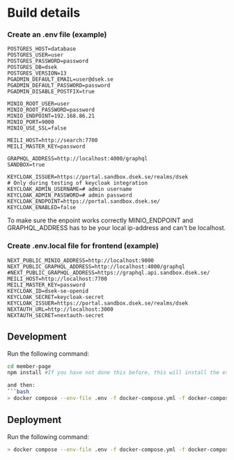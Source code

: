 # Build details

### Create an .env file (example)

```
POSTGRES_HOST=database
POSTGRES_USER=user
POSTGRES_PASSWORD=password
POSTGRES_DB=dsek
POSTGRES_VERSION=13
PGADMIN_DEFAULT_EMAIL=user@dsek.se
PGADMIN_DEFAULT_PASSWORD=password
PGADMIN_DISABLE_POSTFIX=true

MINIO_ROOT_USER=user
MINIO_ROOT_PASSWORD=password
MINIO_ENDPOINT=192.168.86.21
MINIO_PORT=9000
MINIO_USE_SSL=false

MEILI_HOST=http://search:7700
MEILI_MASTER_KEY=password

GRAPHQL_ADDRESS=http://localhost:4000/graphql
SANDBOX=true

KEYCLOAK_ISSUER=https://portal.sandbox.dsek.se/realms/dsek
# Only during testing of keycloak integration
KEYCLOAK_ADMIN_USERNAME=# admin username
KEYCLOAK_ADMIN_PASSWORD=# admin password
KEYCLOAK_ENDPOINT=https://portal.sandbox.dsek.se/
KEYCLOAK_ENABLED=false

```

To make sure the enpoint works correctly MINIO_ENDPOINT and GRAPHQL_ADDRESS has to be your local ip-address and can't be localhost.

### Create .env.local file for frontend (example)

```
NEXT_PUBLIC_MINIO_ADDRESS=http://localhost:9000
NEXT_PUBLIC_GRAPHQL_ADDRESS=http://localhost:4000/graphql
#NEXT_PUBLIC_GRAPHQL_ADDRESS=https://graphql.api.sandbox.dsek.se/
MEILI_HOST=http://localhost:7700
MEILI_MASTER_KEY=password
KEYCLOAK_ID=dsek-se-openid
KEYCLOAK_SECRET=keycloak-secret
KEYCLOAK_ISSUER=https://portal.sandbox.dsek.se/realms/dsek
NEXTAUTH_URL=http://localhost:3000
NEXTAUTH_SECRET=nextauth-secret
```

## Development

Run the following command:

````bash
cd member-page
npm install #If you have not done this before, this will install the eslint config

and then:
```bash
> docker compose --env-file .env -f docker-compose.yml -f docker-compose.minio.yml -f docker-compose.dev.yml up -d --build
````

## Deployment

Run the following command:

```bash
> docker compose --env-file .env -f docker-compose.yml -f docker-compose.minio.yml -f docker-compose.prod.yml up -d --build
```
